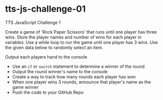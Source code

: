 # tts-js-challenge-01
TTS JavaScript Challenge 1

Create a game of 'Rock Paper Scissors' that runs until one player has three wins.
Store the player names and number of wins for each player in variables.
Use a while loop to run the game until one player has 3 wins.
Use the given data below to randomly select an item.

Output each players hand to the console
 - Use an `if` or `switch` statement to determine a winner of the round
 - Output the round winner's name to the console
 - Create a way to track how many rounds each player has won
 - When one player wins 3 rounds, announce that player's name as the game winner
 - Push the code to your GitHub Repo